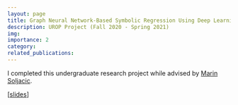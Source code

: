 ```yaml
---
layout: page
title: Graph Neural Network-Based Symbolic Regression Using Deep Learning
description: UROP Project (Fall 2020 - Spring 2021)
img:
importance: 2
category:
related_publications:
---
```


I completed this undergraduate research project while advised by [Marin Soljacic](https://www.mit.edu/~soljacic/marin.html).

[[slides](https://amburger66.github.io/assets/pdf/Deep_Symbolic_Regression_UROP_Report.pdf)]
